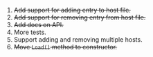 1. <del>Add support for adding entry to host file.</del>
2. <del>Add support for removing entry from host file.</del>
3. <del>Add docs on API.</del>
4. More tests.
5. Support adding and removing multiple hosts.
6. <del>Move ``Load()`` method to constructor.</del>
